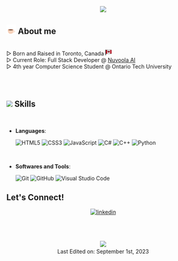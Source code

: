 
<!--
**AmmarHatiya/AmmarHatiya** is a ✨ _special_ ✨ repository because its `README.md` (this file) appears on your GitHub profile.

Here are some ideas to get you started:
https://img.shields.io/badge/-TEXT%20-COLOUR?style=for-the-badge
-->

<p align="center">
  <a href="https://github.com/DenverCoder1/readme-typing-svg"><img src="https://readme-typing-svg.demolab.com?font=Cairo&duration=1800&pause=500&color=F7F7F7&center=true&vCenter=true&multiline=true&repeat=false&width=435&height=75&lines=Hi%2C+I'm+Ammar+%F0%9F%91%8B;Welcome+to+my+GitHub!"></a>
</p>

	
## <picture><img src = "https://github.com/AmmarHatiya/AmmarHatiya/blob/main/assets/about_me.gif" width = 25px></picture> **About me**

<br>
▷ Born and Raised in Toronto, Canada <picture><img src = "https://github.com/AmmarHatiya/AmmarHatiya/blob/main/assets/canada.png" width = 16px></picture>
<br>
▷ Current Role: Full Stack Developer @ <a href="[./product/download.html](https://www.linkedin.com/company/nuvoola/)" target="_top">Nuvoola AI</a>
<br>
▷ 4th year Computer Science Student @ Ontario Tech University


<br><br>


## <img src="https://media2.giphy.com/media/QssGEmpkyEOhBCb7e1/giphy.gif?cid=ecf05e47a0n3gi1bfqntqmob8g9aid1oyj2wr3ds3mg700bl&rid=giphy.gif" width ="25"><b> Skills</b>
<br>

<p align="center">

- **Languages**:
  
    ![HTML5](https://img.shields.io/badge/-HTML5%20-e34c26?style=for-the-badge)
    ![CSS3](https://img.shields.io/badge/-CSS3%20-2196f3?style=for-the-badge)
    ![JavaScript](https://img.shields.io/badge/-JavaScript%20-f0db4f?style=for-the-badge)
    ![C#](https://img.shields.io/badge/-CSharp%20-6A1577?style=for-the-badge)
    ![C++](https://img.shields.io/badge/-C++%20-044F88?style=for-the-badge)
    ![Python](https://img.shields.io/badge/-Python%20-306998?style=for-the-badge)

<br>

- **Softwares and Tools**:

    ![Git](https://img.shields.io/badge/git-%23F05033.svg?style=for-the-badge&logo=git&logoColor=white)
    ![GitHub](https://img.shields.io/badge/github-%23121011.svg?style=for-the-badge&logo=github&logoColor=white)
    ![Visual Studio Code](https://img.shields.io/badge/Visual%20Studio%20Code-0078d7.svg?style=for-the-badge&logo=visual-studio-code&logoColor=white)



## <b> Let's Connect!</b>
<div align='center'>
<a href="https://linkedin.com/in/ammarhatiya" target="_blank">
<img src="https://img.shields.io/badge/ammar hatiya-%2300acee.svg?color=405DE6&style=for-the-badge&logo=Linkedin&logoColor=white" alt=linkedin style="margin-bottom: 5px;"/>
</a>

<br><br>

<a href="https://github.com/DenverCoder1/readme-typing-svg"><img src="https://readme-typing-svg.demolab.com?font=Cairo&duration=3000&pause=2000&color=F7F7F7&center=true&vCenter=true&multiline=true&width=435&height=50&lines=+%D9%B1%D9%84%D8%B3%D9%8E%D9%91%D9%84%D9%8E%D8%A7%D9%85%D9%8F+%D8%B9%D9%8E%D9%84%D9%8E%D9%8A%D9%92%D9%83%D9%8F%D9%85%D9%92+(Peace+Be+Upon+You)"></a>
<br>
Last Edited on: September 1st, 2023
